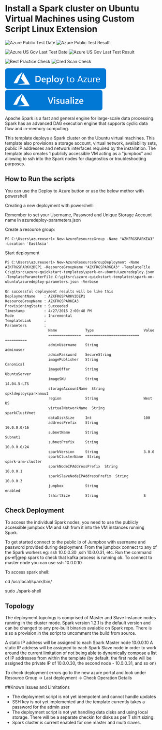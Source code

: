 # Install a Spark cluster on Ubuntu Virtual Machines using Custom Script Linux Extension

![Azure Public Test Date](https://azurequickstartsservice.blob.core.windows.net/badges/spark-on-ubuntu/PublicLastTestDate.svg)
![Azure Public Test Result](https://azurequickstartsservice.blob.core.windows.net/badges/spark-on-ubuntu/PublicDeployment.svg)

![Azure US Gov Last Test Date](https://azurequickstartsservice.blob.core.windows.net/badges/spark-on-ubuntu/FairfaxLastTestDate.svg)
![Azure US Gov Last Test Result](https://azurequickstartsservice.blob.core.windows.net/badges/spark-on-ubuntu/FairfaxDeployment.svg)

![Best Practice Check](https://azurequickstartsservice.blob.core.windows.net/badges/spark-on-ubuntu/BestPracticeResult.svg)
![Cred Scan Check](https://azurequickstartsservice.blob.core.windows.net/badges/spark-on-ubuntu/CredScanResult.svg)

[![Deploy To Azure](https://raw.githubusercontent.com/Azure/azure-quickstart-templates/master/1-CONTRIBUTION-GUIDE/images/deploytoazure.svg?sanitize=true)]("https://portal.azure.com/#create/Microsoft.Template/uri/https%3A%2F%2Fraw.githubusercontent.com%2FAzure%2Fazure-quickstart-templates%2Fmaster%2Fspark-on-ubuntu%2Fazuredeploy.json")
[![Visualize](https://raw.githubusercontent.com/Azure/azure-quickstart-templates/master/1-CONTRIBUTION-GUIDE/images/visualizebutton.svg?sanitize=true)]("http://armviz.io/#/?load=https%3A%2F%2Fraw.githubusercontent.com%2FAzure%2Fazure-quickstart-templates%2Fmaster%2Fspark-on-ubuntu%2Fazuredeploy.json")

Apache Spark is a fast and general engine for large-scale data processing. Spark
has an advanced DAG execution engine that supports cyclic data flow and
in-memory computing.

This template deploys a Spark cluster on the Ubuntu virtual machines. This
template also provisions a storage account, virtual network, availability sets,
public IP addresses and network interfaces required by the installation. The
template also creates 1 publicly accessible VM acting as a "jumpbox" and
allowing to ssh into the Spark nodes for diagnostics or troubleshooting
purposes.

## How to Run the scripts

You can use the Deploy to Azure button or use the below methor with powershell

Creating a new deployment with powershell:

Remember to set your Username, Password and Unique Storage Account name in
azuredeploy-parameters.json

Create a resource group:

    PS C:\Users\azureuser1> New-AzureResourceGroup -Name "AZKFRGSPARKEA3" -Location 'EastAsia'

Start deployment

    PS C:\Users\azureuser1> New-AzureResourceGroupDeployment -Name AZKFRGSPARKV2DEP1 -ResourceGroupName "AZKFRGSPARKEA3" -TemplateFile C:\gitsrc\azure-quickstart-templates\spark-on-ubuntu\azuredeploy.json -TemplateParameterFile C:\gitsrc\azure-quickstart-templates\spark-on-ubuntu\azuredeploy-parameters.json -Verbose

    On successful deployment results will be like this
    DeploymentName    : AZKFRGSPARKV2DEP1
    ResourceGroupName : AZKFRGSPARKEA3
    ProvisioningState : Succeeded
    Timestamp         : 4/27/2015 2:00:48 PM
    Mode              : Incremental
    TemplateLink      :
    Parameters        :
                        Name             Type                       Value
                        ===============  =========================  ==========
                        adminUsername    String                     adminuser
                        adminPassword    SecureString
                        imagePublisher   String                     Canonical
                        imageOffer       String                     UbuntuServer
                        imageSKU         String                     14.04.5-LTS
                        storageAccountName  String                     spkldeploysparknnuu1
                        region           String                     West US
                        virtualNetworkName  String                     sparkClustVnet
                        dataDiskSize     Int                        100
                        addressPrefix    String                     10.0.0.0/16
                        subnetName       String                     Subnet1
                        subnetPrefix     String                     10.0.0.0/24
                        sparkVersion     String                     3.0.0
                        sparkClusterName  String                     spark-arm-cluster
                        sparkNodeIPAddressPrefix  String                     10.0.0.1
                        sparkSlaveNodeIPAddressPrefix  String                     10.0.0.3
                        jumpbox          String                     enabled
                        tshirtSize       String                     S

## Check Deployment

To access the individual Spark nodes, you need to use the publicly accessible
jumpbox VM and ssh from it into the VM instances running Spark.

To get started connect to the public ip of Jumpbox with username and password
provided during deployment. From the jumpbox connect to any of the Spark workers
eg: ssh 10.0.0.30 ,ssh 10.0.0.31, etc. Run the command ps-ef|grep spark to check
that kafka process is running ok. To connect to master node you can use ssh
10.0.0.10

To access spark shell:

cd /usr/local/spark/bin/

sudo ./spark-shell

## Topology

The deployment topology is comprised of Master and Slave Instance nodes running
in the cluster mode. Spark version 1.2.1 is the default version and can be
changed to any pre-built binaries avaiable on Spark repo. There is also a
provision in the script to uncomment the build from source.

A static IP address will be assigned to each Spark Master node 10.0.0.10 A
static IP address will be assigned to each Spark Slave node in order to work
around the current limitation of not being able to dynamically compose a list of
IP addresses from within the template (by default, the first node will be
assigned the private IP of 10.0.0.30, the second node - 10.0.0.31, and so on)

To check deployment errors go to the new azure portal and look under Resource
Group -> Last deployment -> Check Operation Details

##Known Issues and Limitations

- The deployment script is not yet idempotent and cannot handle updates
- SSH key is not yet implemented and the template currently takes a password for
  the admin user
- The deployment script is not yet handling data disks and using local storage.
  There will be a separate checkin for disks as per T shirt sizing.
- Spark cluster is current enabled for one master and multi slaves.

